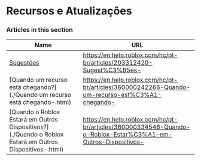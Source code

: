 # Recursos e Atualizações  
### Articles in this section
Name|URL
-|-
[Sugestões](./Sugestões.html) |https://en.help.roblox.com/hc/pt-br/articles/203312420-Sugest%C3%B5es-
[Quando um recurso está chegando?](./Quando um recurso está chegando-.html) |https://en.help.roblox.com/hc/pt-br/articles/360000242266-Quando-um-recurso-est%C3%A1-chegando-
[Quando o Roblox Estará em Outros Dispositivos?](./Quando o Roblox Estará em Outros Dispositivos-.html) |https://en.help.roblox.com/hc/pt-br/articles/360000334546-Quando-o-Roblox-Estar%C3%A1-em-Outros-Dispositivos-